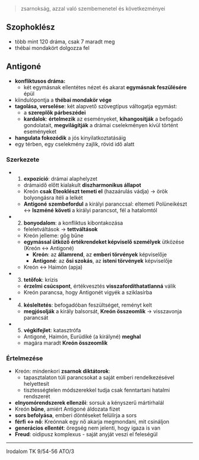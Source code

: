 > zsarnokság, azzal való szembemenetel és következményei
## Szophoklész
- több mint 120 dráma, csak 7 maradt meg
- thébai mondakört dolgozza fel
## Antigoné
- **konfliktusos dráma:**
	- két egymásnak ellentétes nézet és akarat **egymásnak feszülésére** épül
- kiindulópontja a **thébai mondakör vége**
- **tagolása, verselése**: két alapvető szövegtípus váltogatja egymást:
	- a **szereplők párbeszédei**
	- **kardalok**: **értelmezik** az eseményeket, **kihangosítják** a befogadó gondolatait, **megvilágítják** a drámai cselekményen kívül történt eseményeket
- **hangulata fokozódik** a jós kinyilatkoztatásáig
- egy térben, egy cselekmény zajlik, rövid idő alatt
### Szerkezete
- 1. **expozíció**: drámai alaphelyzet
	- drámaidő előtt kialakult **diszharmonikus állapot**
	- Kreón **csak Eteoklészt temeti el** (hazaárulás vádja) -> örök bolyongásra ítéli a lelkét
	- **Antigoné** **szembefordul** a királyi paranccsal: eltemeti Polüneikészt <-> **Iszméné** **követi** a királyi parancsot, fél a hatalomtól
- 2. **bonyodalom**: a konfliktus kibontakozása
	- feleletváltások -> **tettváltások**
	- Kreón jelleme: gőg bűne
	- **egymással ütköző értékrendeket képviselő személyek** ütközése (Kreón <-> Antigoné)
		- **Kreón**: az **államrend**, az **emberi törvények** képviselője
		- **Antigoné**: az **ősi szokás**, az **isteni törvények** képviselője
	- Kreón <-> Haimón (apja)
- 3. **tetőfok**: krízis
	- **érzelmi csúcspont**, értékvesztés **visszafordíthatatlanná** válik
	- Kreón parancsa, hogy Antigonét vigyék a sziklasírba
- 4. **késleltetés**: befogadóban feszültséget, reményt kelt
	- **megjósolják** a király balsorsát, **Kreón összeomlik** -> visszavonja parancsát
- 5. **végkifejlet**: katasztrófa
	- Antigoné, Haimón, Eurüdiké (a királyné) **meghal**
	- magára maradt **Kreón összeomlik**
### Értelmezése
- Kreón: mindenkori **zsarnok diktátorok**:
	- tapasztalaton túli parancsokat a saját emberi rendelkezésével helyettesít
	- tisztességtelen módszerekkel tudja csak fenntartani hatalmi rendszerét
- **elnyomórendszerek ellenzői**: sorsuk a kényszerű mártírhalál
- Kreón **bűne**, amiért Antigoné áldozata fizet
- **sors befolyása**, emberi döntéseket felülírja a sors
- **férfi <-> nő**: Kreónnak egy nő akarja megmondani, mit csináljon
- **generácios ellentét**: öregség nem jelenti, hogy igaza is van
- **Freud**: oidipusz komplexus - saját anyját veszi el feleségül
---
Irodalom TK 9/54-56
ATO/3